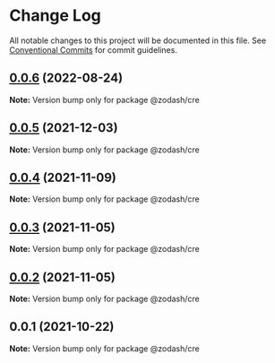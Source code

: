# Change Log

All notable changes to this project will be documented in this file.
See [Conventional Commits](https://conventionalcommits.org) for commit guidelines.

## [0.0.6](https://github.com/zcorky/zodash/compare/@zodash/cre@0.0.5...@zodash/cre@0.0.6) (2022-08-24)

**Note:** Version bump only for package @zodash/cre





## [0.0.5](https://github.com/zcorky/zodash/compare/@zodash/cre@0.0.4...@zodash/cre@0.0.5) (2021-12-03)

**Note:** Version bump only for package @zodash/cre





## [0.0.4](https://github.com/zcorky/zodash/compare/@zodash/cre@0.0.3...@zodash/cre@0.0.4) (2021-11-09)

**Note:** Version bump only for package @zodash/cre





## [0.0.3](https://github.com/zcorky/zodash/compare/@zodash/cre@0.0.2...@zodash/cre@0.0.3) (2021-11-05)

**Note:** Version bump only for package @zodash/cre





## [0.0.2](https://github.com/zcorky/zodash/compare/@zodash/cre@0.0.1...@zodash/cre@0.0.2) (2021-11-05)

**Note:** Version bump only for package @zodash/cre





## 0.0.1 (2021-10-22)

**Note:** Version bump only for package @zodash/cre
